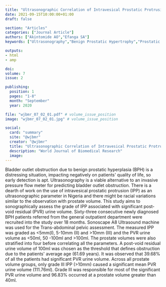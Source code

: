 ```yaml
---
title: "Ultrasonographic Correlation of Intravesical Prostatic Protrusion With Post Void Residual Urine Among Patients With Benign Prostatic Hyperplasia in Calabar Nigeria a Pilot Study"
date: 2021-09-15T10:00:00+01:00
draft: false

section: "Articles"
categories: ["Journal Article"]
authors: ["Akintomide AO","Efanga SA"]
keywords: ["Ultrasonography","Benign Prostatic Hypertrophy","Prostatic Protrusion","Post-Void Urine Volume"]

outputs: 
- html
- amp

doi:
volume: 7
issue: 2

publishing:
  position: 1
  pages: "1-8"
  month: "September"
  year: 2020

file: "wjbmr_07_02_01.pdf" # volume_issue_position
image: "wjbmr_07_02_01.jpg" # volume_issue_position

social:
  card: "summary"
  site: "@wjbmr"
  creator: "@wjbmr"
  title: "Ultrasonographic Correlation of Intravesical Prostatic Protrusion With Post Void Residual Urine Among Patients With Benign Prostatic Hyperplasia in Calabar Nigeria a Pilot Study"
  description: "World Journal of Biomedical Research"
  image:
---
```

Bladder outlet obstruction due to benign prostatic hyperplasia (BPH) is a distressing situation, impacting negatively on patients' quality of life, so early detection is apt. Ultrasonography is a viable alternative to an invasive pressure flow meter for predicting bladder outlet obstruction. There is a dearth of work on the use of intravesical prostatic protrusion (IPP) as an ultrasonographic parameter in Nigeria and there might be racial variations similar to the observation with prostate volume. This study aims to sonographically assess the grade of IPP associated with significant post-void residual (PVR) urine volume. Sixty-three consecutive newly diagnosed BPH patients referred from the general outpatient department were recruited into the study over 18 months. Sonoscape A8 Ultrasound
machine was used for the Trans-abdominal pelvic assessment. The measured IPP was graded as <5mm(I), 5-10mm (II) and >10mm (III) and the PVR urine volume as <50ml, 50 -100ml and >100ml. The prostate volumes were also stratified into four before correlating all the parameters. A post-void residual urine volume of 100ml was chosen as the threshold that defines obstruction due to the patients' average age (61.69 years). It was observed that 39.68% of all the patients had significant PVR urine volume. Across all prostate volume groups, only grade III IPP (>10mm) caused a significant mean PVR urine volume (111.76ml). Grade III was responsible for most of the significant PVR urine
volume and 96.83% occurred at a prostate volume greater than 40ml.